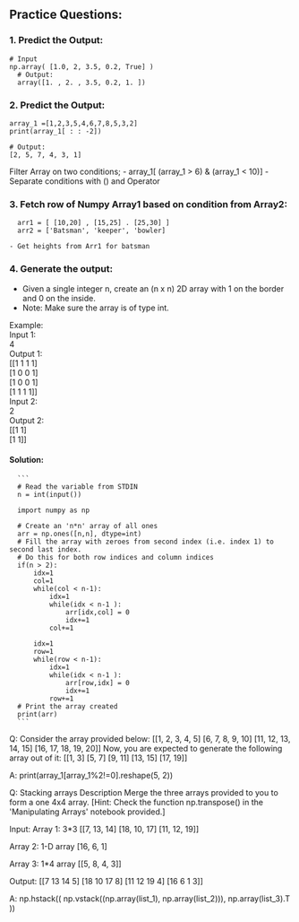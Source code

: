 ## Practice Questions:

### 1. Predict the Output:
  ```
  # Input
  np.array( [1.0, 2, 3.5, 0.2, True] )
	# Output:
	array([1. , 2. , 3.5, 0.2, 1. ])
  ```

### 2. Predict the Output:

  ```
  array_1 =[1,2,3,5,4,6,7,8,5,3,2]
  print(array_1[ : : -2])

  # Output:
  [2, 5, 7, 4, 3, 1]
  ```

Filter Array on two conditions;
	- array_1[ (array_1 > 6) & (array_1 < 10)]
	- Separate conditions with () and Operator


### 3. Fetch row of Numpy Array1 based on condition from Array2:
  ```
	arr1 = [ [10,20] , [15,25] . [25,30] ]
	arr2 = ['Batsman', 'keeper', 'bowler]
	
  - Get heights from Arr1 for batsman
  ```

### 4. Generate the output:
- Given a single integer n, create an (n x n) 2D array with 1 on the border and 0 on the inside.
- Note: Make sure the array is of type int.

Example: </br>
Input 1: </br>
4 </br>
Output 1: </br>
[[1 1 1 1] </br>
[1 0 0 1] </br>
[1 0 0 1] </br>
[1 1 1 1]] </br>
Input 2: </br>
2 </br>
Output 2: </br>
[[1 1]  </br>
 [1 1]] </br>

#### Solution:
      ```
      # Read the variable from STDIN
      n = int(input())

      import numpy as np

      # Create an 'n*n' array of all ones
      arr = np.ones([n,n], dtype=int)
      # Fill the array with zeroes from second index (i.e. index 1) to second last index.
      # Do this for both row indices and column indices
      if(n > 2):
          idx=1
          col=1
          while(col < n-1):
              idx=1
              while(idx < n-1 ):
                  arr[idx,col] = 0
                  idx+=1
              col+=1

          idx=1
          row=1
          while(row < n-1):
              idx=1
              while(idx < n-1 ):
                  arr[row,idx] = 0
                  idx+=1
              row+=1
      # Print the array created
      print(arr)
      ```

Q:
Consider the array provided below: 
[[1, 2, 3, 4, 5]
 [6, 7, 8, 9, 10]
 [11, 12, 13, 14, 15]
 [16, 17, 18, 19, 20]]
Now, you are expected to generate the following array out of it:
[[1, 3]
 [5, 7]
 [9, 11]
 [13, 15]
 [17, 19]]

A:
print(array_1[array_1%2!=0].reshape(5, 2))



Q:
Stacking arrays
Description
Merge the three arrays provided to you to form a one 4x4 array.
[Hint: Check the function np.transpose() in the 'Manipulating Arrays' notebook provided.]

Input:
Array 1: 3*3
[[7, 13, 14]
[18, 10, 17]
[11, 12, 19]]

Array 2: 1-D array
[16, 6, 1]

Array 3: 1*4 array
[[5, 8, 4, 3]]

Output:
[[7 13 14 5]
[18 10 17 8]
[11 12 19 4]
[16 6 1 3]]

A:
np.hstack(( np.vstack((np.array(list_1), np.array(list_2))), np.array(list_3).T ))

